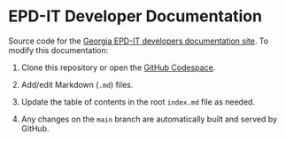 # EPD-IT Developer Documentation

Source code for the [Georgia EPD-IT developers documentation site](https://gaepdit.github.io/). To modify this documentation:

1. Clone this repository or open the [GitHub Codespace](https://github.dev/gaepdit/gaepdit.github.io).

2. Add/edit Markdown (`.md`) files.

3. Update the table of contents in the root `index.md` file as needed.

4. Any changes on the `main` branch are automatically built and served by GitHub.
